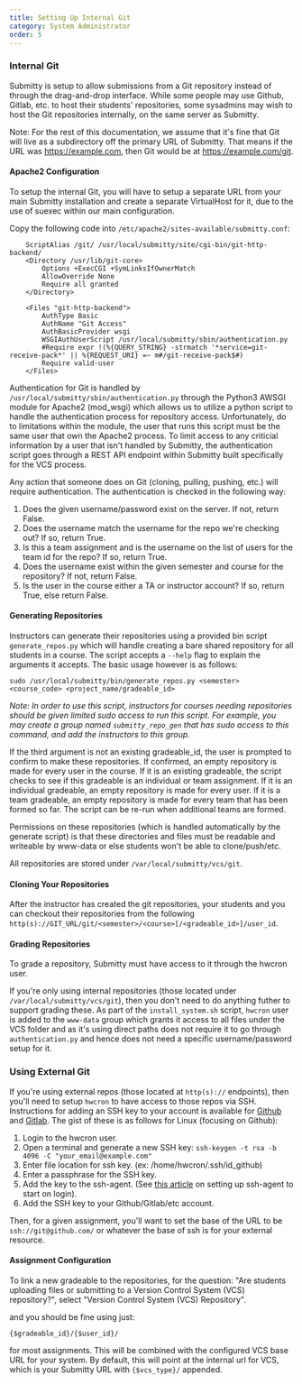 ```yaml
---
title: Setting Up Internal Git  
category: System Administrator  
order: 5  
---
```


### Internal Git

Submitty is setup to allow submissions from a Git repository instead of through the drag-and-drop interface.
While some people may use Github, Gitlab, etc. to host their students' repositories, some sysadmins may wish to
host the Git repositories internally, on the same server as Submitty.

Note: For the rest of this documentation, we assume that it's fine that Git will live as a subdirectory off
the primary URL of Submitty. That means if the URL was https://example.com, then Git would be at 
https://example.com/git.

#### Apache2 Configuration
To setup the internal Git, you will have to setup a separate URL from your main Submitty installation and
create a separate VirtualHost for it, due to the use of suexec within our main configuration.

Copy the following code into `/etc/apache2/sites-available/submitty.conf`:

```
    ScriptAlias /git/ /usr/local/submitty/site/cgi-bin/git-http-backend/
    <Directory /usr/lib/git-core>
        Options +ExecCGI +SymLinksIfOwnerMatch
        AllowOverride None
        Require all granted
    </Directory>

    <Files "git-http-backend">
        AuthType Basic
        AuthName "Git Access"
        AuthBasicProvider wsgi
        WSGIAuthUserScript /usr/local/submitty/sbin/authentication.py
        #Require expr !(%{QUERY_STRING} -strmatch '*service=git-receive-pack*' || %{REQUEST_URI} =~ m#/git-receive-pack$#)
        Require valid-user
    </Files>
```

Authentication for Git is handled by `/usr/local/submitty/sbin/authentication.py` through the Python3 AWSGI module
for Apache2 (mod_wsgi) which allows us to utilize a python script to handle the authentication process for repository
access. Unfortunately, do to limitations within the module, the user that runs this script must be the same user
that own the Apache2 process. To limit access to any criticial information by a user that isn't handled by Submitty,
the authentication script goes through a REST API endpoint within Submitty built specifically for the VCS process.

Any action that someone does on Git (cloning, pulling, pushing, etc.) will require authentication. The authentication
is checked in the following way:
1. Does the given username/password exist on the server. If not, return False.
2. Does the username match the username for the repo we're checking out? If so, return True.
3. Is this a team assignment and is the username on the list of users for the team id for the repo? If so, return True.
3. Does the username exist within the given semester and course for the repository? If not, return False.
4. Is the user in the course either a TA or instructor account? If so, return True, else return False.

#### Generating Repositories

Instructors can generate their repositories using a provided bin script `generate_repos.py` which will handle creating
a bare shared repository for all students in a course. The script accepts a `--help` flag to explain the arguments
it accepts. The basic usage however is as follows:

```
sudo /usr/local/submitty/bin/generate_repos.py <semester> <course_code> <project_name/gradeable_id>
```

_Note: In order to use this script, instructors for courses needing
repositories should be given limited sudo access to run this script.
For example, you may create a group named `submitty_repo_gen` that has
sudo access to this command, and add the instructors to this group._

If the third argument is not an existing gradeable_id, the user is
prompted to confirm to make these repositories.  If confirmed, an
empty repository is made for every user in the course.  If it is an
existing gradeable, the script checks to see if this gradeable is an
individual or team assignment.  If it is an individual gradeable, an
empty repository is made for every user.  If it is a team gradeable,
an empty repository is made for every team that has been formed so
far.  The script can be re-run when additional teams are formed.

Permissions on these repositories (which is handled automatically by
the generate script) is that these directories and files must be
readable and writeable by www-data or else students won't be able to
clone/push/etc.

All repositories are stored under `/var/local/submitty/vcs/git`.

#### Cloning Your Repositories

After the instructor has created the git repositories, your students and you can checkout their repositories from
the following `http(s)://GIT_URL/git/<semester>/<course>[/<gradeable_id>]/user_id`.

#### Grading Repositories

To grade a repository, Submitty must have access to it through the hwcron user. 

If you're only using internal repositories (those located under `/var/local/submitty/vcs/git`), then you don't 
need to do anything futher to support grading these. As part of the `install_system.sh` script, `hwcron` user is
added to the `www-data` group which grants it access to all files under the VCS folder and as it's
using direct paths does not require it to go through `authentication.py` and hence does not need a
specific username/password setup for it.

### Using External Git

If you're using external repos (those located at `http(s)://` endpoints), then you'll need to setup `hwcron` to
have access to those repos via SSH. Instructions for adding an SSH key to your account is available for 
[Github](https://help.github.com/articles/generating-a-new-ssh-key-and-adding-it-to-the-ssh-agent/) and 
[Gitlab](https://docs.gitlab.com/ee/ssh/). The gist of these is as follows for Linux (focusing on Github):

1. Login to the hwcron user.
1. Open a terminal and generate a new SSH key:
`
ssh-keygen -t rsa -b 4096 -C "your_email@example.com"
`
1. Enter file location for ssh key. (ex: /home/hwcron/.ssh/id_github)
1. Enter a passphrase for the SSH key.
1. Add the key to the ssh-agent. (See [this article](http://mah.everybody.org/docs/ssh#run-ssh-agent) 
   on setting up ssh-agent to start on login).
1. Add the SSH key to your Github/Gitlab/etc account.

Then, for a given assignment, you'll want to set the base of the URL to be
`ssh://git@github.com/` or whatever the base of ssh is for your external resource.

#### Assignment Configuration

To link a new gradeable to the repositories, for the question: "Are
students uploading files or submitting to a Version Control System
(VCS) repository?", select "Version Control System (VCS) Repository".

and you should be fine using just:

```
{$gradeable_id}/{$user_id}/
```

for most assignments. This will be combined with the configured VCS base URL for your system. By default, this will
point at the internal url for VCS, which is your Submitty URL with `{$vcs_type}/` appended.

